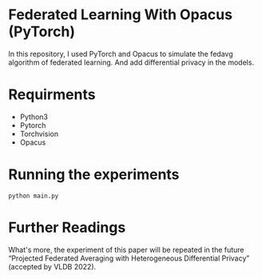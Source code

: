# Federated Learning With Opacus (PyTorch)

In this repository, I used PyTorch and Opacus to simulate the fedavg algorithm of federated learning. And add differential privacy in the models.


# Requirments

* Python3
* Pytorch
* Torchvision
* Opacus


# Running the experiments
```
python main.py
```

# Further Readings
What's more, the experiment of this paper will be repeated in the future “Projected Federated Averaging with Heterogeneous Differential Privacy” (accepted by VLDB 2022).
